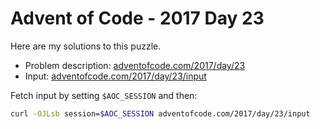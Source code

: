 # Advent of Code - 2017 Day 23
Here are my solutions to this puzzle.

* Problem description: [adventofcode.com/2017/day/23](https://adventofcode.com/2017/day/23)
* Input: [adventofcode.com/2017/day/23/input](https://adventofcode.com/2017/day/23/input)

Fetch input by setting `$AOC_SESSION` and then:
```bash
curl -OJLsb session=$AOC_SESSION adventofcode.com/2017/day/23/input
```
